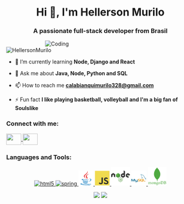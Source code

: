 <h1 align="center">Hi 👋, I'm Hellerson Murilo</h1>
<h3 align="center">A passionate full-stack developer from Brasil</h3>
<img align="right" alt="Coding" width="400" src="https://media.licdn.com/dms/image/D4D12AQH4mcQALwgZ7Q/article-cover_image-shrink_600_2000/0/1691989932071?e=2147483647&v=beta&t=uwm5lxFiqURXuzG_xnf9hrIr-_sojSaQ4ggruUAYsmU">
<p align="left">
  <img src="https://komarev.com/ghpvc/?username=HellersonMurilo&label=Profile%20views&color=0e75b6&style=flat" alt="HellersonMurilo" />
</p>

- 🌱 I’m currently learning **Node, Django and React**

- 💬 Ask me about **Java, Node, Python and SQL**

- 📫 How to reach me **calabianquimurilo328@gmail.com**

- ⚡ Fun fact **I like playing basketball, volleyball and I'm a big fan of Soulslike**

<h3 align="left">Connect with me:</h3>
<p align="left">
  <a href="https://www.linkedin.com/in/hellerson-murilo-bezerra-calabianqui-de-souza/" target="_blank">
    <img align="center" src="https://raw.githubusercontent.com/rahuldkjain/github-profile-readme-generator/master/src/images/icons/Social/linked-in-alt.svg" alt="" height="30" width="40" />
  </a>
  <a href="https://www.instagram.com/murilo_calabianqui/" target="_blank">
    <img align="center" src="https://raw.githubusercontent.com/rahuldkjain/github-profile-readme-generator/master/src/images/icons/Social/instagram.svg" alt="" height="30" width="40" />
  </a>
</p>

<h3 align="left">Languages and Tools:</h3>
<p align="center">
  <a href="https://www.djangoproject.com/" target="_blank" rel="noreferrer">
    <img src="https://www.vectorlogo.zone/logos/djangoproject/djangoproject-icon.svg" alt="html5" width="40" height="40"/>
  </a>
      <a href="https://www.python.org/" target="_blank" rel="noreferrer">
    <img src="https://www.vectorlogo.zone/logos/python/python-icon.svg" alt="spring" width="40" height="40"/>
  </a>
  <a href="https://www.java.com" target="_blank" rel="noreferrer">
    <img src="https://raw.githubusercontent.com/devicons/devicon/master/icons/java/java-original.svg" alt="java" width="40" height="40"/>
  </a>
  <a href="https://developer.mozilla.org/en-US/docs/Web/JavaScript" target="_blank" rel="noreferrer">
    <img src="https://raw.githubusercontent.com/devicons/devicon/master/icons/javascript/javascript-original.svg" alt="javascript" width="40" height="40"/>
  </a>
    <a href="https://nodejs.org" target="_blank" rel="noreferrer">
    <img src="https://github.com/devicons/devicon/blob/master/icons/nodejs/nodejs-original-wordmark.svg" alt="nodejs" width="50" height="50"/>
  </a>
  <a href="https://www.mysql.com/" target="_blank" rel="noreferrer">
    <img src="https://raw.githubusercontent.com/devicons/devicon/master/icons/mysql/mysql-original-wordmark.svg" alt="mysql" width="40" height="40"/>
  </a>
  <a href="" target="_blank" rel="noreferrer">
    <img src="https://github.com/devicons/devicon/blob/master/icons/mongodb/mongodb-plain-wordmark.svg" alt="MongoDb" width="50" height="50"/>
  </a>
</p>

<div align="center">
  <img width="49%" src="https://github-readme-stats.vercel.app/api?username=HellersonMurilo&show_icons=true&theme=github_dark&include_all_commits=true&count_private=true"/>
  <img width="38%" src="https://github-readme-stats.vercel.app/api/top-langs/?username=HellersonMurilo&layout=compact&langs_count=7&theme=github_dark"/>
</div>
